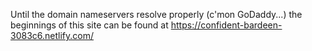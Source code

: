 Until the domain nameservers resolve properly (c'mon GoDaddy...) the beginnings of this site can be found at https://confident-bardeen-3083c6.netlify.com/
